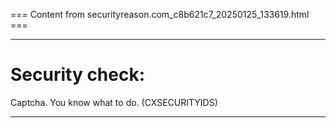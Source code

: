 === Content from securityreason.com_c8b621c7_20250125_133619.html ===


---

# Security check:

Captcha. You know what to do. (CXSECURITYIDS)

---


